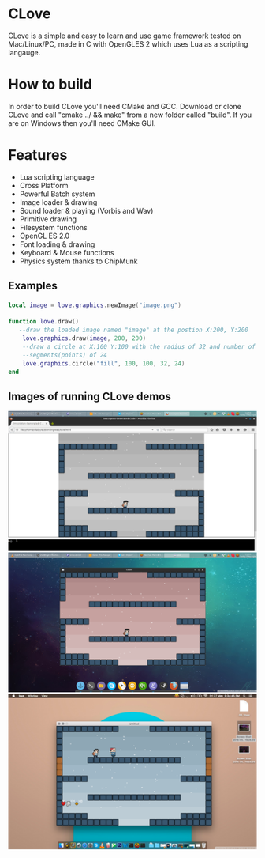 CLove
=====
CLove is a simple and easy to learn and use game framework tested on
Mac/Linux/PC, made in C with OpenGLES 2 which uses Lua as a scripting langauge.

How to build
============
In order to build CLove you'll need CMake and GCC. Download or clone CLove 
and call "cmake ../ && make" from a new folder called "build". If you are on
Windows then you'll need CMake GUI.

Features
========
- Lua scripting language 
- Cross Platform 
- Powerful Batch system
- Image loader & drawing
- Sound loader & playing (Vorbis and Wav)
- Primitive drawing
- Filesystem functions
- OpenGL ES 2.0 
- Font loading & drawing
- Keyboard & Mouse functions
- Physics system thanks to ChipMunk

Examples
--------
```lua
local image = love.graphics.newImage("image.png")

function love.draw()
   --draw the loaded image named "image" at the postion X:200, Y:200
	love.graphics.draw(image, 200, 200)
	--draw a circle at X:100 Y:100 with the radius of 32 and number of
	--segments(points) of 24
	love.graphics.circle("fill", 100, 100, 32, 24)
end
```

Images of running CLove demos
-----------------------------
![Image 1:](data/1.png?raw=true "Web")
![Image 2:](data/2.png?raw=true "Linux")
![Image 2:](data/3.png?raw=true "Os X")


